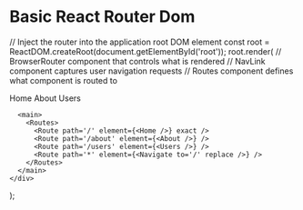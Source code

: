 # Basic React Router Dom
// Inject the router into the application root DOM element
const root = ReactDOM.createRoot(document.getElementById('root'));
root.render(
  // BrowserRouter component that controls what is rendered
  // NavLink component captures user navigation requests
  // Routes component defines what component is routed to
  <BrowserRouter>
    <div className='app'>
      <nav>
        <NavLink to='/'>Home</Link>
        <NavLink to='/about'>About</Link>
        <NavLink to='/users'>Users</Link>
      </nav>

      <main>
        <Routes>
          <Route path='/' element={<Home />} exact />
          <Route path='/about' element={<About />} />
          <Route path='/users' element={<Users />} />
          <Route path='*' element={<Navigate to='/' replace />} />
        </Routes>
      </main>
    </div>
  </BrowserRouter>
);